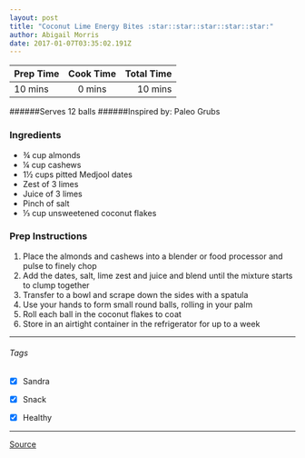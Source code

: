 ```yaml
---
layout: post
title: "Coconut Lime Energy Bites :star::star::star::star::star:"
author: Abigail Morris
date: 2017-01-07T03:35:02.191Z
---
```


| Prep Time  | Cook Time    | Total Time  |
| ---------- |:------------:| -----------:|
| 10 mins    | 0 mins      | 10 mins     |


######Serves 12 balls
######Inspired by: Paleo Grubs

### Ingredients

* ¾ cup almonds
* ¼ cup cashews
* 1½ cups pitted Medjool dates
* Zest of 3 limes
* Juice of 3 limes
* Pinch of salt
* ⅓ cup unsweetened coconut flakes

### Prep Instructions

1. Place the almonds and cashews into a blender or food processor and pulse to finely chop
2. Add the dates, salt, lime zest and juice and blend until the mixture starts to clump together
3. Transfer to a bowl and scrape down the sides with a spatula
4. Use your hands to form small round balls, rolling in your palm
5. Roll each ball in the coconut flakes to coat
6. Store in an airtight container in the refrigerator for up to a week

---

###### Tags
- [x] Sandra
- [x] Snack
- [x] Healthy


---

[Source](http://paleogrubs.com/lime-energy-bite-recipe)

